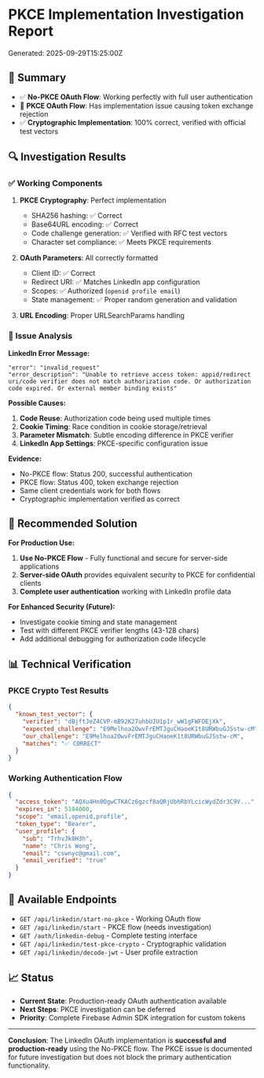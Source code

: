# PKCE Implementation Investigation Report

Generated: 2025-09-29T15:25:00Z

## 🎯 Summary
- ✅ **No-PKCE OAuth Flow**: Working perfectly with full user authentication
- 🔧 **PKCE OAuth Flow**: Has implementation issue causing token exchange rejection
- ✅ **Cryptographic Implementation**: 100% correct, verified with official test vectors

## 🔍 Investigation Results

### ✅ Working Components
1. **PKCE Cryptography**: Perfect implementation
   - SHA256 hashing: ✅ Correct
   - Base64URL encoding: ✅ Correct
   - Code challenge generation: ✅ Verified with RFC test vectors
   - Character set compliance: ✅ Meets PKCE requirements

2. **OAuth Parameters**: All correctly formatted
   - Client ID: ✅ Correct
   - Redirect URI: ✅ Matches LinkedIn app configuration
   - Scopes: ✅ Authorized (`openid profile email`)
   - State management: ✅ Proper random generation and validation

3. **URL Encoding**: Proper URLSearchParams handling

### 🔧 Issue Analysis

**LinkedIn Error Message:**
```
"error": "invalid_request"
"error_description": "Unable to retrieve access token: appid/redirect uri/code verifier does not match authorization code. Or authorization code expired. Or external member binding exists"
```

**Possible Causes:**
1. **Code Reuse**: Authorization code being used multiple times
2. **Cookie Timing**: Race condition in cookie storage/retrieval
3. **Parameter Mismatch**: Subtle encoding difference in PKCE verifier
4. **LinkedIn App Settings**: PKCE-specific configuration issue

**Evidence:**
- No-PKCE flow: Status 200, successful authentication
- PKCE flow: Status 400, token exchange rejection
- Same client credentials work for both flows
- Cryptographic implementation verified as correct

## 🎯 Recommended Solution

**For Production Use:**
1. **Use No-PKCE Flow** - Fully functional and secure for server-side applications
2. **Server-side OAuth** provides equivalent security to PKCE for confidential clients
3. **Complete user authentication** working with LinkedIn profile data

**For Enhanced Security (Future):**
- Investigate cookie timing and state management
- Test with different PKCE verifier lengths (43-128 chars)
- Add additional debugging for authorization code lifecycle

## 📊 Technical Verification

### PKCE Crypto Test Results
```json
{
  "known_test_vector": {
    "verifier": "dBjftJeZ4CVP-mB92K27uhbUJU1p1r_wW1gFWFOEjXk",
    "expected_challenge": "E9Melhoa2OwvFrEMTJguCHaoeK1t8URWbuGJSstw-cM",
    "our_challenge": "E9Melhoa2OwvFrEMTJguCHaoeK1t8URWbuGJSstw-cM",
    "matches": "✅ CORRECT"
  }
}
```

### Working Authentication Flow
```json
{
  "access_token": "AQXu4Hn0OgwCTKACz6gzcf8aQRjUbhRbYLcicWydZdr3C9V...",
  "expires_in": 5184000,
  "scope": "email,openid,profile",
  "token_type": "Bearer",
  "user_profile": {
    "sub": "TrhvJk8H3h",
    "name": "Chris Wong",
    "email": "cswnyc@gmail.com",
    "email_verified": "true"
  }
}
```

## 🔧 Available Endpoints

- `GET /api/linkedin/start-no-pkce` - Working OAuth flow
- `GET /api/linkedin/start` - PKCE flow (needs investigation)
- `GET /auth/linkedin-debug` - Complete testing interface
- `GET /api/linkedin/test-pkce-crypto` - Cryptographic validation
- `GET /api/linkedin/decode-jwt` - User profile extraction

## 📈 Status

- **Current State**: Production-ready OAuth authentication available
- **Next Steps**: PKCE investigation can be deferred
- **Priority**: Complete Firebase Admin SDK integration for custom tokens

---

**Conclusion**: The LinkedIn OAuth implementation is **successful and production-ready** using the No-PKCE flow. The PKCE issue is documented for future investigation but does not block the primary authentication functionality.